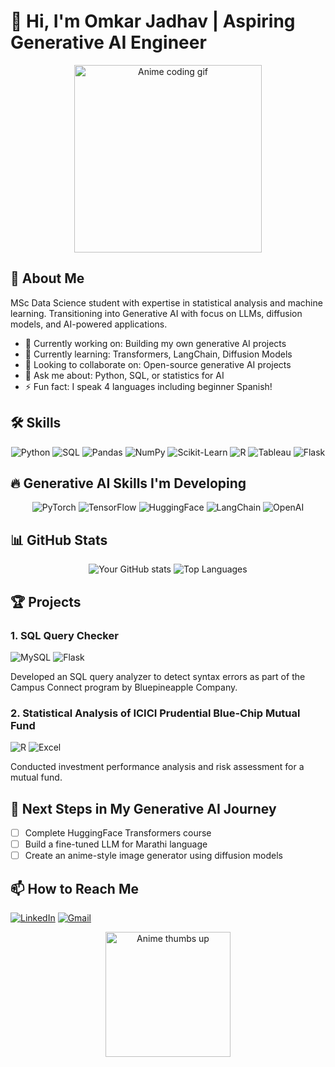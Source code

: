 # 👋 Hi, I'm Omkar Jadhav | Aspiring Generative AI Engineer

<div align="center">
  <img src="https://media.giphy.com/media/v1.Y2lkPTc5MGI3NjExc3JtYzNxZ2N1dHl5d2V5b2VjZ3V0cGZ5b3V6dWxqZzZ0eGJ6eGZ6ZyZlcD12MV9pbnRlcm5hbF9naWZfYnlfaWQmY3Q9Zw/qgQUggAC3Pfv687qPC/giphy.gif" width="300" alt="Anime coding gif">
</div>

## 🚀 About Me

MSc Data Science student with expertise in statistical analysis and machine learning. Transitioning into Generative AI with focus on LLMs, diffusion models, and AI-powered applications.

- 🔭 Currently working on: Building my own generative AI projects
- 🌱 Currently learning: Transformers, LangChain, Diffusion Models
- 👯 Looking to collaborate on: Open-source generative AI projects
- 💬 Ask me about: Python, SQL, or statistics for AI
- ⚡ Fun fact: I speak 4 languages including beginner Spanish!

## 🛠️ Skills

<div align="center">
  
![Python](https://img.shields.io/badge/Python-3776AB?style=for-the-badge&logo=python&logoColor=white)
![SQL](https://img.shields.io/badge/SQL-4479A1?style=for-the-badge&logo=sql&logoColor=white)
![Pandas](https://img.shields.io/badge/Pandas-2C2D72?style=for-the-badge&logo=pandas&logoColor=white)
![NumPy](https://img.shields.io/badge/Numpy-013243?style=for-the-badge&logo=numpy&logoColor=white)
![Scikit-Learn](https://img.shields.io/badge/scikit_learn-F7931E?style=for-the-badge&logo=scikit-learn&logoColor=white)
![R](https://img.shields.io/badge/R-276DC3?style=for-the-badge&logo=r&logoColor=white)
![Tableau](https://img.shields.io/badge/Tableau-E97627?style=for-the-badge&logo=Tableau&logoColor=white)
![Flask](https://img.shields.io/badge/Flask-000000?style=for-the-badge&logo=flask&logoColor=white)
  
</div>

## 🔥 Generative AI Skills I'm Developing

<div align="center">
  
![PyTorch](https://img.shields.io/badge/PyTorch-EE4C2C?style=for-the-badge&logo=pytorch&logoColor=white)
![TensorFlow](https://img.shields.io/badge/TensorFlow-FF6F00?style=for-the-badge&logo=tensorflow&logoColor=white)
![HuggingFace](https://img.shields.io/badge/HuggingFace-FFD21E?style=for-the-badge&logo=huggingface&logoColor=black)
![LangChain](https://img.shields.io/badge/LangChain-00A67E?style=for-the-badge&logo=langchain&logoColor=white)
![OpenAI](https://img.shields.io/badge/OpenAI-412991?style=for-the-badge&logo=openai&logoColor=white)
  
</div>

## 📊 GitHub Stats

<div align="center">
  
![Your GitHub stats](https://github-readme-stats.vercel.app/api?username=omkarjadhav-projects-700&show_icons=true&theme=radical)
![Top Languages](https://github-readme-stats.vercel.app/api/top-langs/?username=omkarjadhav-projects-700&layout=compact&theme=radical)

</div>

## 🏆 Projects

### 1. SQL Query Checker
![MySQL](https://img.shields.io/badge/MySQL-4479A1?style=for-the-badge&logo=mysql&logoColor=white)
![Flask](https://img.shields.io/badge/Flask-000000?style=for-the-badge&logo=flask&logoColor=white)

Developed an SQL query analyzer to detect syntax errors as part of the Campus Connect program by Bluepineapple Company.

### 2. Statistical Analysis of ICICI Prudential Blue-Chip Mutual Fund
![R](https://img.shields.io/badge/R-276DC3?style=for-the-badge&logo=r&logoColor=white)
![Excel](https://img.shields.io/badge/Excel-217346?style=for-the-badge&logo=microsoftexcel&logoColor=white)

Conducted investment performance analysis and risk assessment for a mutual fund.

## 🌟 Next Steps in My Generative AI Journey

- [ ] Complete HuggingFace Transformers course
- [ ] Build a fine-tuned LLM for Marathi language
- [ ] Create an anime-style image generator using diffusion models

## 📫 How to Reach Me

[![LinkedIn](https://img.shields.io/badge/LinkedIn-0077B5?style=for-the-badge&logo=linkedin&logoColor=white)](https://linkedin.com/in/omkar-jadhav-637807278/)
[![Gmail](https://img.shields.io/badge/Gmail-D14836?style=for-the-badge&logo=gmail&logoColor=white)](mailto:omkarjadhav3540@gmail.com)

<div align="center">
  <img src="https://media.giphy.com/media/ZVik7pBtu9dNS/giphy.gif" width="200" alt="Anime thumbs up">
</div>
